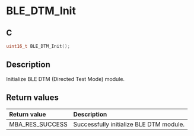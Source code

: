 # BLE_DTM_Init

## C

```c
uint16_t BLE_DTM_Init();
```

## Description

Initialize BLE DTM (Directed Test Mode) module.

## Return values

|Return value|Description|
|:---|:---|
MBA_RES_SUCCESS|Successfully initialize BLE DTM module.|
